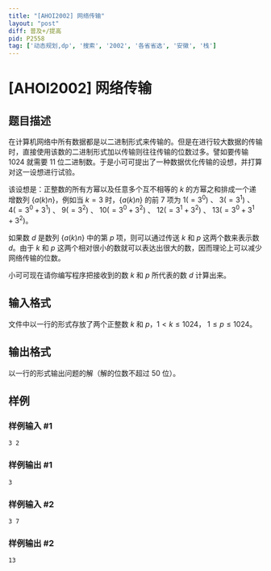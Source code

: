 ```yaml
---
title: "[AHOI2002] 网络传输"
layout: "post"
diff: 普及+/提高
pid: P2558
tag: ['动态规划,dp', '搜索', '2002', '各省省选', '安徽', '栈']
---
```

# [AHOI2002] 网络传输
## 题目描述

在计算机网络中所有数据都是以二进制形式来传输的。但是在进行较大数据的传输时，直接使用该数的二进制形式加以传输则往往传输的位数过多。譬如要传输 $1024$ 就需要 $11$ 位二进制数。于是小可可提出了一种数据优化传输的设想，并打算对这一设想进行试验。

该设想是：正整数的所有方幂以及任意多个互不相等的 $k$ 的方幂之和排成一个递增数列 $\{a(k)n\}$，例如当 $k=3$ 时，$\{a(k)n\}$ 的前 $7$ 项为 $1(=3^0)$ 、 $3(=3^1)$ 、 $4(=3^0+3^1)$ 、 $9(=3^2)$ 、 $10(=3^0+3^2)$ 、 $12(=3^1+3^2)$ 、 $13(=3^0+3^1+3^2)$。

如果数 $d$ 是数列 $\{a(k)n\}$ 中的第 $p$ 项，则可以通过传送 $k$ 和 $p$ 这两个数来表示数 $d$。由于 $k$ 和 $p$ 这两个相对很小的数就可以表达出很大的数，因而理论上可以减少网络传输的位数。

小可可现在请你编写程序把接收到的数 $k$ 和 $p$ 所代表的数 $d$ 计算出来。
## 输入格式

文件中以一行的形式存放了两个正整数 $k$ 和 $p$，$1<k \le 1024$，
$1 \le p \le 1024$。
## 输出格式

以一行的形式输出问题的解（解的位数不超过 $50$ 位）。
## 样例

### 样例输入 #1
```
3 2
```
### 样例输出 #1
```
3
```
### 样例输入 #2
```
3 7
```
### 样例输出 #2
```
13
```
